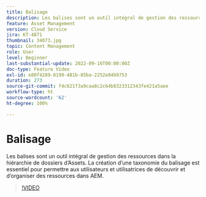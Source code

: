 ```yaml
---
title: Balisage
description: Les balises sont un outil intégral de gestion des ressources dans la hiérarchie de dossiers d’Assets. La création d’une taxonomie du balisage est essentiel pour permettre aux utilisateurs et utilisatrices de découvrir et d’organiser des ressources dans AEM.
feature: Asset Management
version: Cloud Service
jira: KT-4871
thumbnail: 34073.jpg
topic: Content Management
role: User
level: Beginner
last-substantial-update: 2022-09-16T00:00:00Z
doc-type: Feature Video
exl-id: e80f4289-8199-481b-85ba-2252e84b9753
duration: 273
source-git-commit: f4c621f3a9caa8c2c64b8323312343fe421a5aee
workflow-type: ht
source-wordcount: '62'
ht-degree: 100%

---
```


# Balisage

Les balises sont un outil intégral de gestion des ressources dans la hiérarchie de dossiers d’Assets. La création d’une taxonomie du balisage est essentiel pour permettre aux utilisateurs et utilisatrices de découvrir et d’organiser des ressources dans AEM.

>[!VIDEO](https://video.tv.adobe.com/v/34073?quality=12&learn=on)
